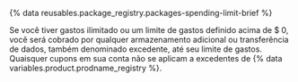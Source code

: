 {% data reusables.package_registry.packages-spending-limit-brief %}

Se você tiver gastos ilimitado ou um limite de gastos definido acima de $ 0, você será cobrado por qualquer armazenamento adicional ou transferência de dados, também denominado excedente, até seu limite de gastos. Quaisquer cupons em sua conta não se aplicam a excedentes de {% data variables.product.prodname_registry %}.
